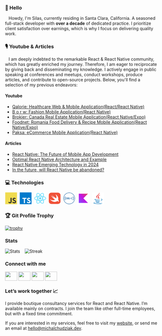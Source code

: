 ### 👋 Hello 
&nbsp;&nbsp;&nbsp;Howdy, I'm Silas, currently residing in Santa Clara, California. A seasoned full-stack developer with **over a decade** of dedicated practice.
I prioritize client satisfaction over earnings, which is why I focus on delivering quality work.

### 🎙 Youtube & Articles 
&nbsp;&nbsp;&nbsp;I am deeply indebted to the remarkable React & React Native community, which has greatly enriched my journey. Therefore, I am eager to reciprocate by giving back and disseminating my knowledge. I actively engage in public speaking at conferences and meetups, conduct workshops, produce articles, and contribute to open-source projects. Below, you'll find a selection of my previous endeavors:

#### Youtube
- [Qalorie: Healthcare Web & Mobile Application(React/React Native)](https://youtu.be/mUx_bmXiUgs)
- [B o r w: Fashion Mobile Application(React Native)](https://youtu.be/zFQFFhuZhcY)
- [Brokier: Canada Real Estate Mobile Application(React Native/Expo)](https://youtu.be/lz95cwVvB5I)
- [Foodnet: Romania Food Delivery & Recipe Mobile Application(React Native/Expo)](https://youtu.be/XDGSIJ3WguM)
- [Paksa: eCommerce Mobile Application(React Native)](https://youtu.be/7zK89HbPaz4)

#### Articles
- [React Native: The Future of Mobile App Development](https://starmastar1126.medium.com/react-native-the-future-of-mobile-app-development-3f1d4e83e5cc)
- [Optimal React Native Architecture and Example](https://starmastar1126.medium.com/optimal-react-native-architecture-and-example-a0c92359ce7e)
- [React Native Emerging Technology in 2024](https://starmastar1126.medium.com/react-native-emerging-technology-in-2024-63191bc08aaf)
- [In the future, will React Native be abandoned?](https://starmastar1126.medium.com/in-the-future-will-react-native-be-abandoned-5d296c059da5)

### 💻 Technologies 
<img src="https://raw.githubusercontent.com/devicons/devicon/master/icons/javascript/javascript-original.svg" title="JS" alt="JS" width="40" height="40"/>&nbsp;
<img src="https://raw.githubusercontent.com/devicons/devicon/master/icons/typescript/typescript-original.svg" title="TS" alt="TS" width="40" height="40"/>&nbsp;
<img src="https://raw.githubusercontent.com/devicons/devicon/master/icons/react/react-original.svg" title="React" alt="React" width="40" height="40"/>&nbsp;
<img src="https://raw.githubusercontent.com/devicons/devicon/master/icons/swift/swift-original.svg" title="Swift" alt="Swift" width="40" height="40"/>&nbsp;
<img src="https://raw.githubusercontent.com/devicons/devicon/master/icons/objectivec/objectivec-plain.svg" title="Obj-C" alt="Obj-C" width="40" height="40"/>&nbsp;
<img src="https://raw.githubusercontent.com/devicons/devicon/master/icons/kotlin/kotlin-original.svg" title="Kotlin" alt="Kotlin" width="40" height="40"/>&nbsp;
<img src="https://raw.githubusercontent.com/devicons/devicon/master/icons/java/java-original.svg" title="Java" alt="Java" width="40" height="40"/>&nbsp;

### 🏆 Git Profile Trophy
[![trophy](https://github-profile-trophy.vercel.app/?username=starmastar1126&theme=onedark&margin-w=15&margin-h=15)](https://github.com/starmastar1126/BorwFashion_ReactNative)

### Stats

![Stats](https://github-readme-stats.vercel.app/api?username=starmastar1126&show_icons=true&theme=merko)&nbsp;&nbsp;&nbsp;
![Streak](https://github-readme-streak-stats.herokuapp.com?user=starmastar1126&hide_border=true&border_radius=5&theme=merko)



### Connect with me
<p align="left">
  <a href="https://www.twitter.com/starmastar1126" target="blank"><img align="center" src="https://cdn.jsdelivr.net/npm/simple-icons@3.0.1/icons/twitter.svg" alt="" height="30" width="40" /></a>
  <a href="https://www.linkedin.com/in/starmastar1127" target="blank"><img align="center" src="https://cdn.jsdelivr.net/npm/simple-icons@3.0.1/icons/linkedin.svg" alt="" height="30" width="40" /></a>
  <a href="https://www.instagram.com/starmastar1126" target="blank"><img align="center" src="https://cdn.jsdelivr.net/npm/simple-icons@3.0.1/icons/instagram.svg" alt="" height="30" width="40" /></a>
  <a href="https://www.youtube.com/@starmastar1127" target="blank"><img align="center" src="https://cdn.jsdelivr.net/npm/simple-icons@3.0.1/icons/youtube.svg" alt="" height="30" width="40" /></a>
</p>

### Let’s work together 📈
I provide boutique consultancy services for React and React Native. I’m available mainly on contracts. I join the team like other full-time employees, but with a fixed time commitment.

If you are interested in my services, feel free to visit my [website](https://michalchudziak.dev), or send me an email at [hello@michalchudziak.dev](mailto:hello@michalchudziak.dev).
